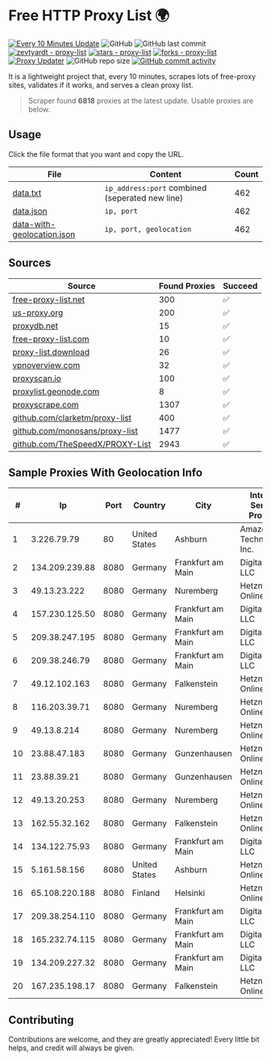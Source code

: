
# Free HTTP Proxy List 🌍

[![Every 10 Minutes Update](https://github.com/mertguvencli/http-proxy-list/actions/workflows/main.yml/badge.svg?branch=main)](https://github.com/mertguvencli/http-proxy-list/actions/workflows/main.yml)
![GitHub](https://img.shields.io/github/license/mertguvencli/http-proxy-list)
![GitHub last commit](https://img.shields.io/github/last-commit/mertguvencli/http-proxy-list)
[![zevtyardt - proxy-list](https://img.shields.io/static/v1?label=zevtyardt&message=proxy-list&color=blue&logo=github)](https://github.com/zevtyardt/proxy-list "Go to GitHub repo")
[![stars - proxy-list](https://img.shields.io/github/stars/zevtyardt/proxy-list?style=social)](https://github.com/zevtyardt/proxy-list)
[![forks - proxy-list](https://img.shields.io/github/forks/zevtyardt/proxy-list?style=social)](https://github.com/zevtyardt/proxy-list)
[![Proxy Updater](https://github.com/zevtyardt/proxy-list/workflows/Proxy%20Updater/badge.svg)](https://github.com/zevtyardt/proxy-list/actions?query=workflow:"Proxy+Updater")
![GitHub repo size](https://img.shields.io/github/repo-size/zevtyardt/proxy-list)
[![GitHub commit activity](https://img.shields.io/github/commit-activity/m/zevtyardt/proxy-list?logo=commits)](https://github.com/zevtyardt/proxy-list/commits/main)

It is a lightweight project that, every 10 minutes, scrapes lots of free-proxy sites, validates if it works, and serves a clean proxy list.

> Scraper found **6818** proxies at the latest update. Usable proxies are below.

## Usage

Click the file format that you want and copy the URL.

|File|Content|Count|
|----|-------|-----|
|[data.txt](https://raw.githubusercontent.com/mertguvencli/http-proxy-list/main/proxy-list/data.txt)|`ip_address:port` combined (seperated new line)|462|
|[data.json](https://raw.githubusercontent.com/mertguvencli/http-proxy-list/main/proxy-list/data.json)|`ip, port`|462|
|[data-with-geolocation.json](https://raw.githubusercontent.com/mertguvencli/http-proxy-list/main/proxy-list/data-with-geolocation.json)|`ip, port, geolocation`|462|

## Sources

|Source|Found Proxies|Succeed|
|------|-------------|-------|
|[free-proxy-list.net](https://free-proxy-list.net)|300|✅|
|[us-proxy.org](https://www.us-proxy.org)|200|✅|
|[proxydb.net](http://proxydb.net)|15|✅|
|[free-proxy-list.com](https://free-proxy-list.com/?page=&port=&type%5B%5D=http&type%5B%5D=https&up_time=0&search=Search)|10|✅|
|[proxy-list.download](https://www.proxy-list.download/HTTP)|26|✅|
|[vpnoverview.com](https://vpnoverview.com/privacy/anonymous-browsing/free-proxy-servers)|32|✅|
|[proxyscan.io](https://www.proxyscan.io)|100|✅|
|[proxylist.geonode.com](https://proxylist.geonode.com/api/proxy-list?limit=300&page=1&sort_by=lastChecked&sort_type=desc&protocols=http,https)|8|✅|
|[proxyscrape.com](https://api.proxyscrape.com/v2/?request=displayproxies&protocol=http&timeout=10000&country=all&ssl=all&anonymity=all)|1307|✅|
|[github.com/clarketm/proxy-list](https://raw.githubusercontent.com/clarketm/proxy-list/master/proxy-list-raw.txt)|400|✅|
|[github.com/monosans/proxy-list](https://raw.githubusercontent.com/monosans/proxy-list/main/proxies/http.txt)|1477|✅|
|[github.com/TheSpeedX/PROXY-List](https://raw.githubusercontent.com/TheSpeedX/PROXY-List/master/http.txt)|2943|✅|


## Sample Proxies With Geolocation Info

|#|Ip|Port|Country|City|Internet Service Provider|
|-|--|----|-------|----|-------------------------|
|1|3.226.79.79|80|United States|Ashburn|Amazon Technologies Inc.|
|2|134.209.239.88|8080|Germany|Frankfurt am Main|DigitalOcean, LLC|
|3|49.13.23.222|8080|Germany|Nuremberg|Hetzner Online GmbH|
|4|157.230.125.50|8080|Germany|Frankfurt am Main|DigitalOcean, LLC|
|5|209.38.247.195|8080|Germany|Frankfurt am Main|DigitalOcean, LLC|
|6|209.38.246.79|8080|Germany|Frankfurt am Main|DigitalOcean, LLC|
|7|49.12.102.163|8080|Germany|Falkenstein|Hetzner Online GmbH|
|8|116.203.39.71|8080|Germany|Nuremberg|Hetzner Online GmbH|
|9|49.13.8.214|8080|Germany|Nuremberg|Hetzner Online GmbH|
|10|23.88.47.183|8080|Germany|Gunzenhausen|Hetzner Online GmbH|
|11|23.88.39.21|8080|Germany|Gunzenhausen|Hetzner Online GmbH|
|12|49.13.20.253|8080|Germany|Nuremberg|Hetzner Online GmbH|
|13|162.55.32.162|8080|Germany|Falkenstein|Hetzner Online GmbH|
|14|134.122.75.93|8080|Germany|Frankfurt am Main|DigitalOcean, LLC|
|15|5.161.58.156|8080|United States|Ashburn|Hetzner Online GmbH|
|16|65.108.220.188|8080|Finland|Helsinki|Hetzner Online GmbH|
|17|209.38.254.110|8080|Germany|Frankfurt am Main|DigitalOcean, LLC|
|18|165.232.74.115|8080|Germany|Frankfurt am Main|DigitalOcean, LLC|
|19|134.209.227.32|8080|Germany|Frankfurt am Main|DigitalOcean, LLC|
|20|167.235.198.17|8080|Germany|Falkenstein|Hetzner Online GmbH|



## Contributing

Contributions are welcome, and they are greatly appreciated! Every
little bit helps, and credit will always be given.

